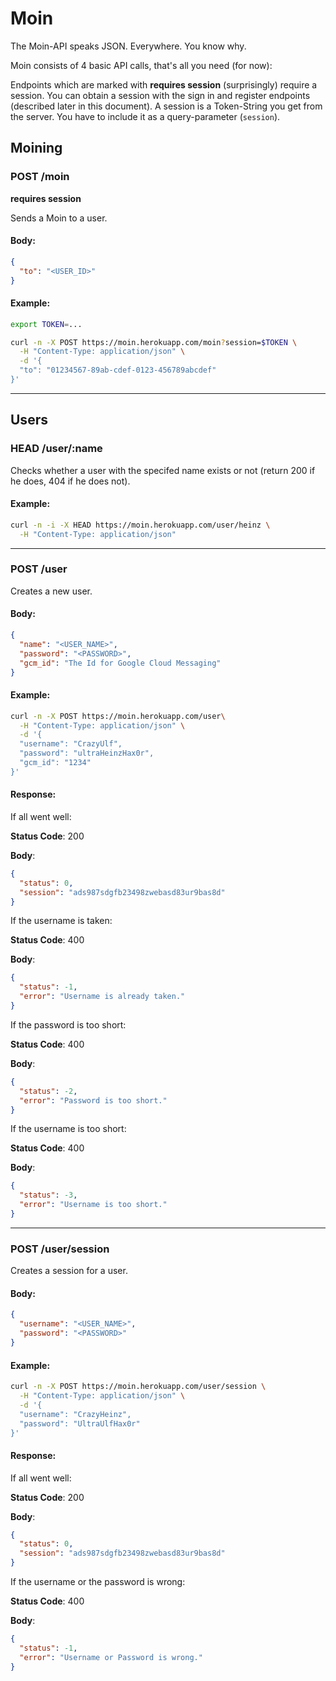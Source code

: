 # Moin

The Moin-API speaks JSON. Everywhere. You know why.

Moin consists of 4 basic API calls, that's all you need (for now):

Endpoints which are marked with **requires session** (surprisingly) require a session. You can obtain a session with the sign in and register endpoints (described later in this document).
A session is a Token-String you get from the server. You have to include it as a query-parameter (`session`).

## Moining

### POST /moin
**requires session**

Sends a Moin to a user.

#### Body:
```json
{
  "to": "<USER_ID>"
}
```

#### Example:
```bash
export TOKEN=...

curl -n -X POST https://moin.herokuapp.com/moin?session=$TOKEN \
  -H "Content-Type: application/json" \
  -d '{
  "to": "01234567-89ab-cdef-0123-456789abcdef"
}'

```
---

## Users

### HEAD /user/:name

Checks whether a user with the specifed name exists or not (return 200 if he does, 404 if he does not).

#### Example:

```bash
curl -n -i -X HEAD https://moin.herokuapp.com/user/heinz \
  -H "Content-Type: application/json"

```
---

### POST /user

Creates a new user.

#### Body:
```json
{
  "name": "<USER_NAME>",
  "password": "<PASSWORD>",
  "gcm_id": "The Id for Google Cloud Messaging"
}

```
#### Example:

```bash
curl -n -X POST https://moin.herokuapp.com/user\
  -H "Content-Type: application/json" \
  -d '{
  "username": "CrazyUlf",
  "password": "ultraHeinzHax0r",
  "gcm_id": "1234"
}'

```

#### Response:
If all went well:

**Status Code**: 200

**Body**:
```json
{
  "status": 0,
  "session": "ads987sdgfb23498zwebasd83ur9bas8d"
}
```

If the username is taken:

**Status Code**: 400

**Body**:
```json
{
  "status": -1,
  "error": "Username is already taken." 
}
```

If the password is too short:

**Status Code**: 400

**Body**:
```json
{
  "status": -2,
  "error": "Password is too short." 
}
```

If the username is too short:

**Status Code**: 400

**Body**:
```json
{
  "status": -3,
  "error": "Username is too short." 
}
```
---
### POST /user/session

Creates a session for a user.

#### Body:
```json
{
  "username": "<USER_NAME>",
  "password": "<PASSWORD>"  
}
```

#### Example:
```bash
curl -n -X POST https://moin.herokuapp.com/user/session \
  -H "Content-Type: application/json" \
  -d '{
  "username": "CrazyHeinz",
  "password": "UltraUlfHax0r"
}'

```

#### Response:
If all went well:

**Status Code**: 200

**Body**:
```json
{
  "status": 0,
  "session": "ads987sdgfb23498zwebasd83ur9bas8d"
}
```

If the username or the password is wrong:

**Status Code**: 400

**Body**:
```json
{
  "status": -1,
  "error": "Username or Password is wrong." 
}
```
